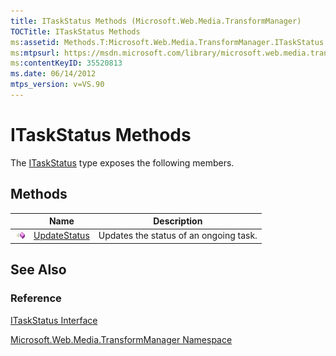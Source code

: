```yaml
---
title: ITaskStatus Methods (Microsoft.Web.Media.TransformManager)
TOCTitle: ITaskStatus Methods
ms:assetid: Methods.T:Microsoft.Web.Media.TransformManager.ITaskStatus
ms:mtpsurl: https://msdn.microsoft.com/library/microsoft.web.media.transformmanager.itaskstatus_methods(v=VS.90)
ms:contentKeyID: 35520813
ms.date: 06/14/2012
mtps_version: v=VS.90
---
```


# ITaskStatus Methods

The [ITaskStatus](itaskstatus-interface-microsoft-web-media-transformmanager.md) type exposes the following members.

## Methods

||Name|Description|
|--- |--- |--- |
|![Public method](images/Hh125771.pubmethod(en-us,VS.90).gif "Public method")|[UpdateStatus](itaskstatus-updatestatus-method-microsoft-web-media-transformmanager.md)|Updates the status of an ongoing task.|

## See Also

### Reference

[ITaskStatus Interface](itaskstatus-interface-microsoft-web-media-transformmanager.md)

[Microsoft.Web.Media.TransformManager Namespace](microsoft-web-media-transformmanager-namespace.md)
